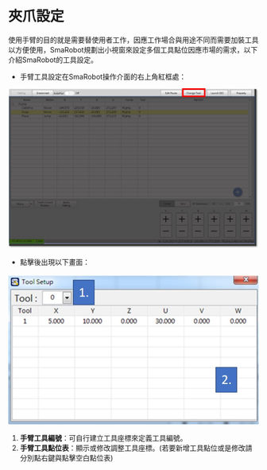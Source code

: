 # 夾爪設定

使用手臂的目的就是需要替使用者工作，因應工作場合與用途不同而需要加裝工具以方便使用，SmaRobot規劃出小視窗來設定多個工具點位因應市場的需求，以下介紹SmaRobot的工具設定。

* 手臂工具設定在SmaRobot操作介面的右上角紅框處：

![SmaRobot&#x5DE5;&#x5177;&#x8A2D;&#x5B9A;&#x4F4D;&#x7F6E;](../../.gitbook/assets/13.jpg)

* 點擊後出現以下畫面：

![SmaRobot&#x5DE5;&#x5177;&#x8A2D;&#x5B9A;&#x756B;&#x9762;](../../.gitbook/assets/11.jpg)

1. **手臂工具編號**：可自行建立工具座標來定義工具編號。
2. **手臂工具點位表**：顯示或修改調整工具座標。\(若要新增工具點位或是修改請分別點右鍵與點擊空白點位表\)

